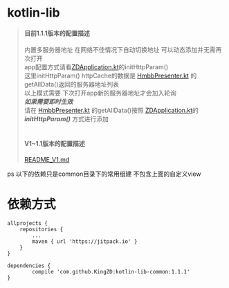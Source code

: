 # kotlin-lib  

>#### 目前1.1.1版本的配置描述
>内置多服务器地址 在网络不佳情况下自动切换地址 可以动态添加并无需再次打开  
app配置方式请看[ZDApplication.kt](https://github.com/KingZD/kotlin-lib-common/blob/master/app/src/main/java/com/zed/example/ZDApplication.kt "ZDApplication")的initHttpParam()  
这里initHttpParam() httpCache的数据是 [HmbbPresenter.kt](https://github.com/KingZD/kotlin-lib-common/blob/master/app/src/main/java/com/zed/example/presenter/HmbbPresenter.kt "HmbbPresenter") 的getAllData()返回的服务器地址列表  
以上模式需要 下次打开app新的服务器地址才会加入轮询  
***如果需要即时生效***  
请在 [HmbbPresenter.kt](https://github.com/KingZD/kotlin-lib-common/blob/master/app/src/main/java/com/zed/example/presenter/HmbbPresenter.kt "HmbbPresenter") 的getAllData()按照 [ZDApplication.kt](https://github.com/KingZD/kotlin-lib-common/blob/master/app/src/main/java/com/zed/example/ZDApplication.kt "ZDApplication")的 ***initHttpParam()*** 方式进行添加
<br/><br/>
>#### V1~1.1版本的配置描述
>[README_V1.md](https://github.com/KingZD/kotlin-lib-common/blob/master/README_V1.md "README_V1")

ps 以下的依赖只是common目录下的常用组建 不包含上面的自定义view

依赖方式
==
	allprojects {
		repositories {
			...
			maven { url 'https://jitpack.io' }
		}
	}
  
  	dependencies {
	        compile 'com.github.KingZD:kotlin-lib-common:1.1.1'
	}
